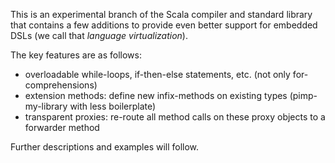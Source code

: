 This is an experimental branch of the Scala compiler and standard library that contains a few additions to provide even better support for embedded DSLs (we call that *language virtualization*).

The key features are as follows:

- overloadable while-loops, if-then-else statements, etc. (not only for-comprehensions)
- extension methods: define new infix-methods on existing types (pimp-my-library with less boilerplate)
- transparent proxies: re-route all method calls on these proxy objects to a forwarder method

Further descriptions and examples will follow.
